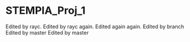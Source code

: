# STEMPIA_Proj_1
Edited by rayc.
Edited by rayc again.
Edited again again.
Edited by branch
Edited by master
Edited by master